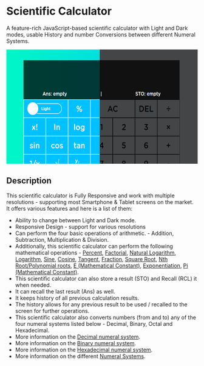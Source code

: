 # Scientific Calculator
A feature-rich JavaScript-based scientific calculator with Light and Dark modes, usable History and number Conversions between different Numeral Systems. 

<p align="center"><a href="https://scientific-calculator.mirokrastanov.repl.co/"><img src="https://raw.githubusercontent.com/mirokrastanov/Software-Engineering-SoftUni/main/miscellaneous/sc-calc-1.png" alt="img-banner" height="300px"></a></p>

## Description
This scientific calculator is Fully Responsive and work with multiple resolutions - supporting most Smartphone & Tablet screens on the market. It offers various features and here is a list of them:
- Ability to change between Light and Dark mode.
- Responsive Design - support for various resolutions
- Can perform the four basic operations of arithmetic. - Addition, Subtraction, Multiplication & Division.
- Additionally, this scientific calculator can perform the following mathematical operations - [Percent](https://en.wikipedia.org/wiki/Percentage), [Factorial](https://en.wikipedia.org/wiki/Factorial), [Natural Logarithm](https://en.wikipedia.org/wiki/Natural_logarithm), [Logarithm](https://en.wikipedia.org/wiki/Logarithm), [Sine](https://en.wikipedia.org/wiki/Sine_and_cosine), [Cosine](https://en.wikipedia.org/wiki/Sine_and_cosine), [Tangent](https://en.wikipedia.org/wiki/Tangent), [Fraction](https://en.wikipedia.org/wiki/Fraction), [Square Root](https://en.wikipedia.org/wiki/Square_root), [Nth Root/Polynomial roots](https://en.wikipedia.org/wiki/Nth_root), [E (Mathematical Constant)](https://en.wikipedia.org/wiki/E_(mathematical_constant)), [Exponentiation](https://en.wikipedia.org/wiki/Exponentiation), [Pi (Mathematical Constant)](https://en.wikipedia.org/wiki/Pi).
- This scientific calculator can also store a result (STO) and Recall (RCL) it when needed.
- It can recall the last result (Ans) as well.
- It keeps history of all previous calculation results.
- The history allows for any previous result to be used / recalled to the screen for further operations.
- This scientific calculator also converts numbers (from and to) any of the four numeral systems listed below - Decimal, Binary, Octal and Hexadecimal.
- More information on the <a href="https://en.wikipedia.org/wiki/Decimal">Decimal numeral system</a>.
- More information on the <a href="https://en.wikipedia.org/wiki/Binary_number">Binary numeral system</a>.
- More information on the <a href="https://en.wikipedia.org/wiki/Hexadecimal">Hexadecimal numeral system</a>.
- More information on the different <a href="https://en.wikipedia.org/wiki/Numeral_system">Numeral Systems</a>.

<!--
## Input & Output
  - Decimal input - An arabic number such as `0`, `1`, `2`, `3`, `4`, `5`, `6`,..., `+inf`, 
  - Binary output - A number made from zeroes and ones. Such as `0000`, `0001`, `0010`, `0011`, `0100`, `0101`, `0110`,..., `101011001001`,..., `+inf`. 
  - Hexadecimal output - Contains numbers from `0` - `9` and the characters `A`, `B`, `C`, `D`, `E`, `F`. Some examples are `E`, `36B0`, `155CEC`, `55E`.


## App Logic | Conversion Table
  
|Decimal|Binary|Hexadecimal|
| :--: | :--: | :--: |
|0|0000|0|
|1|0001|1|
|2|0010|2|
|3|0011|3|
|4|0100|4|
|5|0101|5|
|6|0110|6|
|7|0111|7|
|8|1000|8|
|9|1001|9|
|10|1010|A|
|11|1011|B|
|12|1100|C|
|13|1101|D|
|14|1110|E|
|15|1111|F|

  
  
## Live Demo
[<img src="https://github.com/mirokrastanov/Software-Engineering-SoftUni/blob/main/miscellaneous/try-now-btn.png?raw=true" alt="run-button" height="40px" />](https://convertor-decimal-to-binary-or-hex.mirokrastanov.repl.co/)
  
  
## [Source Code](https://github.com/mirokrastanov/decimal-binary-hex-calculator/blob/main/script.js)
